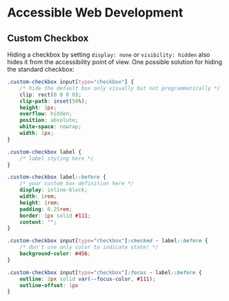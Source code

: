 # Accessible Web Development

## Custom Checkbox

Hiding a checkbox by setting `display: none` or `visibility: hidden` also hides it from the accessibility point of view. One possible solution for hiding the standard checkbox:

```css
.custom-checkbox input[type="checkbox"] {
    /* hide the default box only visually but not programmatically */
    clip: rect(0 0 0 0);
    clip-path: inset(50%);
    height: 1px;
    overflow: hidden;
    position: absolute;
    white-space: nowrap;
    width: 1px;
}

.custom-checkbox label {
    /* label styling here */
}

.custom-checkbox label::before {
    /* your custom box definition here */
    display: inline-block;
    width: 1rem;
    height: 1rem;
    padding: 0.25rem;
    border: 1px solid #111;
    content: "";
}

.custom-checkbox input[type="checkbox"]:checked ~ label::before {
    /* don't use only color to indicate state! */
    background-color: #456;
}

.custom-checkbox input[type="checkbox"]:focus ~ label::before {
    outline: 2px solid var(--focus-color, #111);
    outline-offset: 1px
}
```

